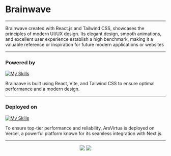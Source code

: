 # Brainwave

---

Brainwave created with React.js and Tailwind CSS, showcases the principles of modern UI/UX design. Its elegant design, smooth animations, and excellent user experience establish a high benchmark, making it a valuable reference or inspiration for future modern applications or websites

---

### Powered by

[![My Skills](https://skillicons.dev/icons?i=react,vite,tailwind)](https://skillicons.dev)

Brainaave is built using React, Vite, and Tailwind CSS to ensure optimal performance and a modern design.

---

### Deployed on

[![My Skills](https://skillicons.dev/icons?i=vercel&theme=light)](https://skillicons.dev)

To ensure top-tier performance and reliability, ArsVirtua is deployed on Vercel, a powerful platform known for its seamless integration with Next.js.

---

<div align="center">
    <img src="https://forthebadge.com/images/badges/code-done-bugs-none.svg" />
    <img src="https://forthebadge.com/images/badges/made-with-love__.svg"

</div>